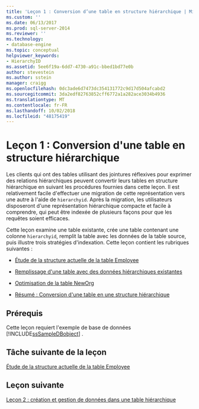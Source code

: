 ```yaml
---
title: 'Leçon 1 : Conversion d’une table en structure hiérarchique | Microsoft Docs'
ms.custom: ''
ms.date: 06/13/2017
ms.prod: sql-server-2014
ms.reviewer: ''
ms.technology:
- database-engine
ms.topic: conceptual
helpviewer_keywords:
- HierarchyID
ms.assetid: 5ee6f19a-6dd7-4730-a91c-bbed1bd77e0b
author: stevestein
ms.author: sstein
manager: craigg
ms.openlocfilehash: 0dc3ade6d7473dc354131772c9d17d504afcabd2
ms.sourcegitcommit: 3da2edf82763852cff6772a1a282ace3034b4936
ms.translationtype: MT
ms.contentlocale: fr-FR
ms.lasthandoff: 10/02/2018
ms.locfileid: "48175419"
---
```

# <a name="lesson-1-converting-a-table-to-a-hierarchical-structure"></a>Leçon 1 : Conversion d'une table en structure hiérarchique
  Les clients qui ont des tables utilisant des jointures réflexives pour exprimer des relations hiérarchiques peuvent convertir leurs tables en structure hiérarchique en suivant les procédures fournies dans cette leçon. Il est relativement facile d'effectuer une migration de cette représentation vers une autre à l'aide de `hierarchyid`. Après la migration, les utilisateurs disposeront d'une représentation hiérarchique compacte et facile à comprendre, qui peut être indexée de plusieurs façons pour que les requêtes soient efficaces.  
  
 Cette leçon examine une table existante, crée une table contenant une colonne `hierarchyid`, remplit la table avec les données de la table source, puis illustre trois stratégies d'indexation. Cette leçon contient les rubriques suivantes :  
  
-   [Étude de la structure actuelle de la table Employee](lesson-1-1-examining-the-current-structure-of-the-employee-table.md)  
  
-   [Remplissage d'une table avec des données hiérarchiques existantes](lesson-1-2-populating-a-table-with-existing-hierarchical-data.md)  
  
-   [Optimisation de la table NewOrg](lesson-1-3-optimizing-the-neworg-table.md)  
  
-   [Résumé : Conversion d'une table en une structure hiérarchique](lesson-1-4-summary-converting-a-table-to-a-hierarchical-structure.md)  
  
## <a name="prerequisites"></a>Prérequis  
 Cette leçon requiert l'exemple de base de données [!INCLUDE[ssSampleDBobject](../../includes/sssampledbobject-md.md)] .  
  
## <a name="next-task-in-lesson"></a>Tâche suivante de la leçon  
 [Étude de la structure actuelle de la table Employee](lesson-1-1-examining-the-current-structure-of-the-employee-table.md)  
  
## <a name="next-lesson"></a>Leçon suivante  
 [Leçon 2 : création et gestion de données dans une table hiérarchique](lesson-2-creating-and-managing-data-in-a-hierarchical-table.md)  
  
  
